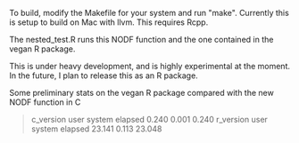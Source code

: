 To build, modify the Makefile for your system and run "make". Currently this is setup to build on Mac with llvm. This requires Rcpp.

The nested_test.R runs this NODF function and the one contained in the vegan R package. 

This is under heavy development, and is highly experimental at the moment. In the future, I plan to release this as an R package. 

Some preliminary stats on the vegan R package compared with the new NODF function in C

> c_version 
user  system elapsed 
0.240   0.001   0.240 
> r_version
user  system elapsed 
23.141   0.113  23.048 